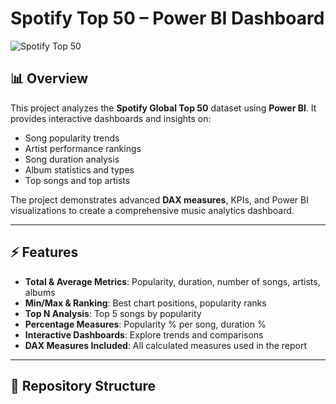 # Spotify Top 50 – Power BI Dashboard

![Spotify Top 50](Screenshots/dashboard.png)

## 📊 Overview
This project analyzes the **Spotify Global Top 50** dataset using **Power BI**. It provides interactive dashboards and insights on:

- Song popularity trends
- Artist performance rankings
- Song duration analysis
- Album statistics and types
- Top songs and top artists

The project demonstrates advanced **DAX measures**, KPIs, and Power BI visualizations to create a comprehensive music analytics dashboard.

---

## ⚡ Features
- **Total & Average Metrics**: Popularity, duration, number of songs, artists, albums
- **Min/Max & Ranking**: Best chart positions, popularity ranks
- **Top N Analysis**: Top 5 songs by popularity
- **Percentage Measures**: Popularity % per song, duration %
- **Interactive Dashboards**: Explore trends and comparisons
- **DAX Measures Included**: All calculated measures used in the report

---

## 📂 Repository Structure
